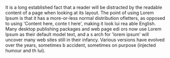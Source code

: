 It is a long established fact that a reader will be distracted by the
readable content of a page when looking at its layout. The point of using Lorem Ipsum is that it has a more-or-less normal distribution 
ofletters, as opposed to using 'Content here, conte
t here', making
it look lui rea
able English. Many desktop publishing packages and web page edi
ors now use Lorem Ipsum as their default model text, and a s
arch for 'lorem ipsum' will uncover many web sites still in their infancy. Various versions have evolved over the years, sometimes b
accident, sometimes on purpose (injected humour and th
 lui).
    
